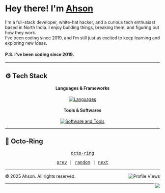 # Hey there! I'm [Ahson](https://ahson01.github.io)

I'm a full-stack developer, white-hat hacker, and a curious tech enthusiast based in North India. I enjoy building things, breaking them, and figuring out how they work.  
I’ve been coding since 2019, and I’m still just as excited to keep learning and exploring new ideas.

#### P.S. I've been coding since 2019.

---

## ⚙️ Tech Stack

<h4 align="center">Languages & Frameworks</h4>

<div align="center">
  <a href="https://skillicons.dev" target="_blank">
    <img src="https://skillicons.dev/icons?i=js,python,java,cpp,r,ruby,rust,html,css,tailwind,jquery,react,nodejs,django,dotnet&theme=dark" alt="Languages" />
  </a>
</div>

<h4 align="center">Tools & Softwares</h4>

<div align="center">
  <a href="https://skillicons.dev" target="_blank">
    <img src="https://skillicons.dev/icons?i=docker,figma,vim,github,git,postman&theme=dark" alt="Software and Tools" />
  </a>
</div>

---

## 🔗 Octo-Ring

<p align="center">
  <samp>
    <a href="https://octo-ring.com/">octo-ring</a>
  </samp>
</p>

<p align="center">
  <samp>
    <a href="https://octo-ring.com/p/ahson01/prev">prev</a> |
    <a href="https://octo-ring.com/p/ahson01/random">random</a> |
    <a href="https://octo-ring.com/p/ahson01/next">next</a>
  </samp>
</p>

---

<p align="center"> <img align="right" src="https://komarev.com/ghpvc/?username=ahson01&style=for-the-badge" alt="Profile Views"> </p>

<footer> <p>&copy; 2025 Ahson. All rights reserved.</p> </footer>

<a href="https://discord.com/users/1358124434732613862"> <img align="right" src="http://dcbadge.limes.pink/api/shield/1358124434732613862?theme=discord-inverted"> </a> 

---
